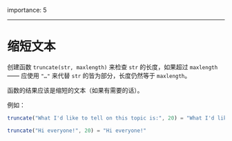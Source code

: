 importance: 5

---

# 缩短文本

创建函数 `truncate(str, maxlength)` 来检查 `str` 的长度，如果超过 `maxlength`—— 应使用 `"…"` 来代替 `str` 的皆为部分，长度仍然等于 `maxlength`。

函数的结果应该是缩短的文本（如果有需要的话）。

例如：

```js
truncate("What I'd like to tell on this topic is:", 20) = "What I'd like to te…"

truncate("Hi everyone!", 20) = "Hi everyone!"
```
